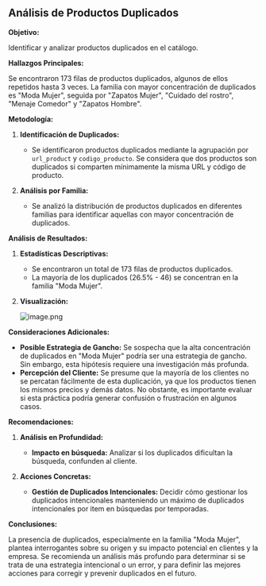 ## Análisis de Productos Duplicados

**Objetivo:**

Identificar y analizar productos duplicados en el catálogo.

**Hallazgos Principales:**

Se encontraron 173 filas de productos duplicados, algunos de ellos repetidos hasta 3 veces. La familia con mayor concentración de duplicados es "Moda Mujer", seguida por "Zapatos Mujer", "Cuidado del rostro", "Menaje Comedor" y "Zapatos Hombre".

**Metodología:**

1.  **Identificación de Duplicados:**

    *   Se identificaron productos duplicados mediante la agrupación por `url_product` y `codigo_producto`. Se considera que dos productos son duplicados si comparten mínimamente la misma URL y código de producto.

2.  **Análisis por Familia:**

    *   Se analizó la distribución de productos duplicados en diferentes familias para identificar aquellas con mayor concentración de duplicados.

**Análisis de Resultados:**

1.  **Estadísticas Descriptivas:**

    *   Se encontraron un total de 173 filas de productos duplicados.
    *   La mayoría de los duplicados (26.5% - 46) se concentran  en la familia "Moda Mujer".

2.  **Visualización:**

    ![image.png](attachment:image.png)

**Consideraciones Adicionales:**

*   **Posible Estrategia de Gancho:** Se sospecha que la alta concentración de duplicados en "Moda Mujer" podría ser una estrategia de gancho. Sin embargo, esta hipótesis requiere una investigación más profunda.
*   **Percepción del Cliente:** Se presume que la mayoría de los clientes no se percatan fácilmente de esta duplicación, ya que los productos tienen los mismos precios y demás datos. No obstante, es importante evaluar si esta práctica podría generar confusión o frustración en algunos casos.

**Recomendaciones:**

1.  **Análisis en Profundidad:**

    *   **Impacto en búsqueda:** Analizar si los duplicados dificultan la búsqueda, confunden al cliente.

2.  **Acciones Concretas:**

    *   **Gestión de Duplicados Intencionales:** Decidir cómo gestionar los duplicados intencionales manteniendo un máximo de duplicados intencionales por item en búsquedas por temporadas.


**Conclusiones:**

La presencia de duplicados, especialmente en la familia "Moda Mujer", plantea interrogantes sobre su origen y su impacto potencial en clientes y la empresa. Se recomienda un análisis más profundo para determinar si se trata de una estrategia intencional o un error, y para definir las mejores acciones para corregir y prevenir duplicados en el futuro.
